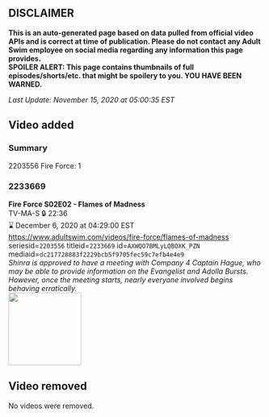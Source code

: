 ## DISCLAIMER
**This is an auto-generated page based on data pulled from official video APIs and is correct at time of publication. Please do not contact any Adult Swim employee on social media regarding any information this page provides.**  
**SPOILER ALERT: This page contains thumbnails of full episodes/shorts/etc. that might be spoilery to you. YOU HAVE BEEN WARNED.**  

_Last Update: November 15, 2020 at 05:00:35 EST_
## Video added
### Summary
2203556 Fire Force: 1  
### 2233669
**Fire Force S02E02 - Flames of Madness**  
TV-MA-S 🔒 22:36  
⌛ December 6, 2020 at 04:29:00 EST  
https://www.adultswim.com/videos/fire-force/flames-of-madness  
seriesid=`2203556` titleid=`2233669` id=`AXWQO7BMLyLQBOXK_PZN` mediaid=`dc217728883f2229bcb5f9705fec59c7efb4e4e9`  
_Shinra is approved to have a meeting with Company 4 Captain Hague, who may be able to provide information on the Evangelist and Adolla Bursts. However, once the meeting starts, nearly everyone involved begins behaving erratically._  
<a href="https://media.cdn.adultswim.com/uploads/20201103/thumbnails/2_201131730262-FireForce2_026.jpg"><img src="https://media.cdn.adultswim.com/uploads/20201103/thumbnails/2_201131730262-FireForce2_026.jpg" height="144px" /></a>
## Video removed
No videos were removed.  
